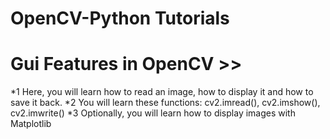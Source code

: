 # OpenCV-Python Tutorials


Gui Features in OpenCV >>
====================

*1 Here, you will learn how to read an image, how to display it and how to save it back.
*2 You will learn these functions: cv2.imread(), cv2.imshow(), cv2.imwrite()
*3 Optionally, you will learn how to display images with Matplotlib


